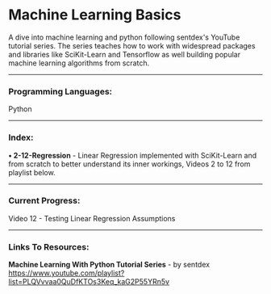 # Machine Learning Basics

A dive into machine learning and python following sentdex's YouTube tutorial series.
The series teaches how to work with widespread packages and libraries like SciKit-Learn and Tensorflow as well building popular machine learning algorithms from scratch.

- - - -

### Programming Languages: ###
Python

- - - -

### Index: ###
**• 2-12-Regression** - Linear Regression implemented with SciKit-Learn and from scratch to better understand its inner
                        workings, Videos 2 to 12 from playlist below.

- - - -

### Current Progress: ###
Video 12 - Testing Linear Regression Assumptions

- - - -

### Links To Resources: ###

**Machine Learning With Python Tutorial Series** - by sentdex
https://www.youtube.com/playlist?list=PLQVvvaa0QuDfKTOs3Keq_kaG2P55YRn5v
